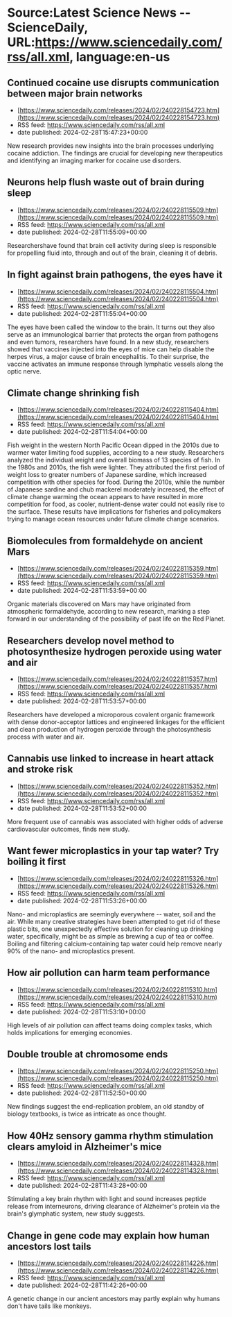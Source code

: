 # Source:Latest Science News -- ScienceDaily, URL:https://www.sciencedaily.com/rss/all.xml, language:en-us

## Continued cocaine use disrupts communication between major brain networks
 - [https://www.sciencedaily.com/releases/2024/02/240228154723.htm](https://www.sciencedaily.com/releases/2024/02/240228154723.htm)
 - RSS feed: https://www.sciencedaily.com/rss/all.xml
 - date published: 2024-02-28T15:47:23+00:00

New research provides new insights into the brain processes underlying cocaine addiction. The findings are crucial for developing new therapeutics and identifying an imaging marker for cocaine use disorders.

## Neurons help flush waste out of brain during sleep
 - [https://www.sciencedaily.com/releases/2024/02/240228115509.htm](https://www.sciencedaily.com/releases/2024/02/240228115509.htm)
 - RSS feed: https://www.sciencedaily.com/rss/all.xml
 - date published: 2024-02-28T11:55:09+00:00

Researchershave found that brain cell activity during sleep is responsible for propelling fluid into, through and out of the brain, cleaning it of debris.

## In fight against brain pathogens, the eyes have it
 - [https://www.sciencedaily.com/releases/2024/02/240228115504.htm](https://www.sciencedaily.com/releases/2024/02/240228115504.htm)
 - RSS feed: https://www.sciencedaily.com/rss/all.xml
 - date published: 2024-02-28T11:55:04+00:00

The eyes have been called the window to the brain. It turns out they also serve as an immunological barrier that protects the organ from pathogens and even tumors, researchers have found. In a new study, researchers showed that vaccines injected into the eyes of mice can help disable the herpes virus, a major cause of brain encephalitis. To their surprise, the vaccine activates an immune response through lymphatic vessels along the optic nerve.

## Climate change shrinking fish
 - [https://www.sciencedaily.com/releases/2024/02/240228115404.htm](https://www.sciencedaily.com/releases/2024/02/240228115404.htm)
 - RSS feed: https://www.sciencedaily.com/rss/all.xml
 - date published: 2024-02-28T11:54:04+00:00

Fish weight in the western North Pacific Ocean dipped in the 2010s due to warmer water limiting food supplies, according to a new study. Researchers analyzed the individual weight and overall biomass of 13 species of fish. In the 1980s and 2010s, the fish were lighter. They attributed the first period of weight loss to greater numbers of Japanese sardine, which increased competition with other species for food. During the 2010s, while the number of Japanese sardine and chub mackerel moderately increased, the effect of climate change warming the ocean appears to have resulted in more competition for food, as cooler, nutrient-dense water could not easily rise to the surface. These results have implications for fisheries and policymakers trying to manage ocean resources under future climate change scenarios.

## Biomolecules from formaldehyde on ancient Mars
 - [https://www.sciencedaily.com/releases/2024/02/240228115359.htm](https://www.sciencedaily.com/releases/2024/02/240228115359.htm)
 - RSS feed: https://www.sciencedaily.com/rss/all.xml
 - date published: 2024-02-28T11:53:59+00:00

Organic materials discovered on Mars may have originated from atmospheric formaldehyde, according to new research, marking a step forward in our understanding of the possibility of past life on the Red Planet.

## Researchers develop novel method to photosynthesize hydrogen peroxide using water and air
 - [https://www.sciencedaily.com/releases/2024/02/240228115357.htm](https://www.sciencedaily.com/releases/2024/02/240228115357.htm)
 - RSS feed: https://www.sciencedaily.com/rss/all.xml
 - date published: 2024-02-28T11:53:57+00:00

Researchers have developed a microporous covalent organic framework with dense donor-acceptor lattices and engineered linkages for the efficient and clean production of hydrogen peroxide through the photosynthesis process with water and air.

## Cannabis use linked to increase in heart attack and stroke risk
 - [https://www.sciencedaily.com/releases/2024/02/240228115352.htm](https://www.sciencedaily.com/releases/2024/02/240228115352.htm)
 - RSS feed: https://www.sciencedaily.com/rss/all.xml
 - date published: 2024-02-28T11:53:52+00:00

More frequent use of cannabis was associated with higher odds of adverse cardiovascular outcomes, finds new study.

## Want fewer microplastics in your tap water? Try boiling it first
 - [https://www.sciencedaily.com/releases/2024/02/240228115326.htm](https://www.sciencedaily.com/releases/2024/02/240228115326.htm)
 - RSS feed: https://www.sciencedaily.com/rss/all.xml
 - date published: 2024-02-28T11:53:26+00:00

Nano- and microplastics are seemingly everywhere -- water, soil and the air. While many creative strategies have been attempted to get rid of these plastic bits, one unexpectedly effective solution for cleaning up drinking water, specifically, might be as simple as brewing a cup of tea or coffee. Boiling and filtering calcium-containing tap water could help remove nearly 90% of the nano- and microplastics present.

## How air pollution can harm team performance
 - [https://www.sciencedaily.com/releases/2024/02/240228115310.htm](https://www.sciencedaily.com/releases/2024/02/240228115310.htm)
 - RSS feed: https://www.sciencedaily.com/rss/all.xml
 - date published: 2024-02-28T11:53:10+00:00

High levels of air pollution can affect teams doing complex tasks, which holds implications for emerging economies.

## Double trouble at chromosome ends
 - [https://www.sciencedaily.com/releases/2024/02/240228115250.htm](https://www.sciencedaily.com/releases/2024/02/240228115250.htm)
 - RSS feed: https://www.sciencedaily.com/rss/all.xml
 - date published: 2024-02-28T11:52:50+00:00

New findings suggest the end-replication problem, an old standby of biology textbooks, is twice as intricate as once thought.

## How 40Hz sensory gamma rhythm stimulation clears amyloid in Alzheimer's mice
 - [https://www.sciencedaily.com/releases/2024/02/240228114328.htm](https://www.sciencedaily.com/releases/2024/02/240228114328.htm)
 - RSS feed: https://www.sciencedaily.com/rss/all.xml
 - date published: 2024-02-28T11:43:28+00:00

Stimulating a key brain rhythm with light and sound increases peptide release from interneurons, driving clearance of Alzheimer's protein via the brain's glymphatic system, new study suggests.

## Change in gene code may explain how human ancestors lost tails
 - [https://www.sciencedaily.com/releases/2024/02/240228114226.htm](https://www.sciencedaily.com/releases/2024/02/240228114226.htm)
 - RSS feed: https://www.sciencedaily.com/rss/all.xml
 - date published: 2024-02-28T11:42:26+00:00

A genetic change in our ancient ancestors may partly explain why humans don't have tails like monkeys.


